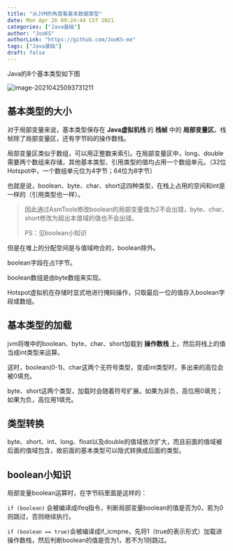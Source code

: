 ```yaml
---
title: "从JVM的角度看基本数据类型"
date: Mon Apr 26 09:24:44 CST 2021
categories: ["Java基础"]
author: "JooKS"
authorLink: "https://github.com/JooKS-me"
tags: ["Java基础"]
draft: false
---
```


Java的8个基本类型如下图

![image-20210425093731211](https://img.jooks.cn/img/20210425093731.png)

## 基本类型的大小

对于局部变量来说，基本类型保存在 **Java虚拟机栈** 的 **栈帧** 中的 **局部变量区**。栈帧除了局部变量区，还有字节码的操作数栈。

局部变量区类似于数组，可以用正整数来索引。在局部变量区中，long、double需要两个数组来存储，其他基本类型、引用类型的值均占用一个数组单元。（32位Hotspot中，一个数组单元位为4字节；64位为8字节）

也就是说，boolean、byte、char、short这四种类型，在栈上占用的空间和int是一样的（引用类型也一样）。

> 因此通过AsmTools修改boolean的局部变量值为2不会出错，byte、char、short修改为超出本值域的值也不会出错。
>
> PS：见boolean小知识

但是在堆上的分配空间是与值域吻合的，boolean除外。

boolean字段在占1字节。

boolean数组是由byte数组来实现。

Hotspot虚拟机在存储时显式地进行掩码操作，只取最后一位的值存入boolean字段或数组。

## 基本类型的加载

jvm将堆中的boolean、byte、char、short加载到 **操作数栈** 上，然后将栈上的值当成int类型来运算。

这时，boolean(0-1)、char这两个无符号类型，变成int类型时，多出来的高位会被0填充。

byte、short这两个类型，加载时会随着符号扩展。如果为非负，高位用0填充；如果为负，高位用1填充。

## 类型转换

byte、short、int、long、float以及double的值域依次扩大，而且前面的值域被后面的值域包含，故前面的基本类型可以隐式转换成后面的类型。

## boolean小知识

局部变量boolean运算时，在字节码里面是这样的：

`if (boolean)` 会被编译成ifeq指令，判断局部变量boolean的值是否为0，若为0则跳过，否则继续执行。

`if (boolean == true)`会被编译成if_icmpne，先将1（true的表示形式）加载进操作数栈，然后判断boolean的值是否为1，若不为1则跳过。




